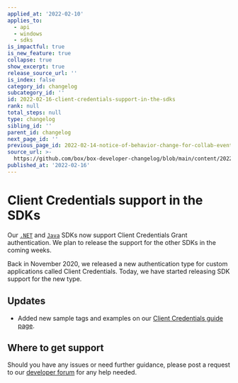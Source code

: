 ```yaml
---
applied_at: '2022-02-10'
applies_to:
  - api
  - windows
  - sdks
is_impactful: true
is_new_feature: true
collapse: true
show_excerpt: true
release_source_url: ''
is_index: false
category_id: changelog
subcategory_id: ''
id: 2022-02-16-client-credentials-support-in-the-sdks
rank: null
total_steps: null
type: changelog
sibling_id: ''
parent_id: changelog
next_page_id: ''
previous_page_id: 2022-02-14-notice-of-behavior-change-for-collab-events
source_url: >-
  https://github.com/box/box-developer-changelog/blob/main/content/2022/02-16-client-credentials-support-in-the-sdks.md
published_at: '2022-02-16'
---
```

# Client Credentials support in the SDKs

Our [`.NET`][3] and [`Java`][5] SDKs now support Client Credentials Grant
authentication. We plan to release the support for the other SDKs in the
coming weeks.

<!-- more -->

Back in November 2020, we released a new authentication type for custom
applications called Client Credentials. Today, we have started releasing SDK
support for the new type.

## Updates

* Added new sample tags and examples on our [Client Credentials guide page][4].

## Where to get support

Should you have any issues or need further guidance, please post a request to
our [developer forum][1] for any help needed.

[1]: https://support.box.com/hc/en-us/community/topics/360001932973-Platform-and-Developer-Forum
[2]: https://developer.box.com/changelog/#2020-11-17-client-credentials-grant
[3]: https://github.com/box/box-windows-sdk-v2
[4]: g://authentication/client-credentials/
[5]: https://github.com/box/box-java-sdk